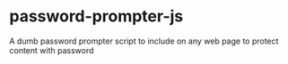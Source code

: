 # password-prompter-js
A dumb password prompter script to include on any web page to protect content with password
